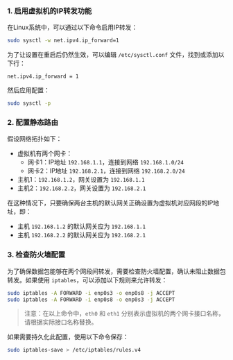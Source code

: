 ### 1. 启用虚拟机的IP转发功能

在Linux系统中，可以通过以下命令启用IP转发：

```bash
sudo sysctl -w net.ipv4.ip_forward=1
```

为了让设置在重启后仍然生效，可以编辑 `/etc/sysctl.conf` 文件，找到或添加以下行：

```plaintext
net.ipv4.ip_forward = 1
```

然后应用配置：

```bash
sudo sysctl -p
```

### 2. 配置静态路由

假设网络拓扑如下：

- 虚拟机有两个网卡：
  - 网卡1：IP地址 `192.168.1.1`，连接到网络 `192.168.1.0/24`
  - 网卡2：IP地址 `192.168.2.1`，连接到网络 `192.168.2.0/24`
- 主机1：`192.168.1.2`，网关设置为 `192.168.1.1`
- 主机2：`192.168.2.2`，网关设置为 `192.168.2.1`

在这种情况下，只要确保两台主机的默认网关正确设置为虚拟机对应网段的IP地址，即：

- 主机 `192.168.1.2` 的默认网关应为 `192.168.1.1`
- 主机 `192.168.2.2` 的默认网关应为 `192.168.2.1`

### 3. 检查防火墙配置

为了确保数据包能够在两个网段间转发，需要检查防火墙配置，确认未阻止数据包转发。如果使用 `iptables`，可以添加以下规则来允许转发：

```bash
sudo iptables -A FORWARD -i enp0s3 -o enp0s8 -j ACCEPT
sudo iptables -A FORWARD -i enp0s8 -o enp0s3 -j ACCEPT
```

> 注意：在以上命令中，`eth0` 和 `eth1` 分别表示虚拟机的两个网卡接口名称，请根据实际接口名称替换。

如果需要持久化此配置，使用以下命令保存：

```bash
sudo iptables-save > /etc/iptables/rules.v4
```
